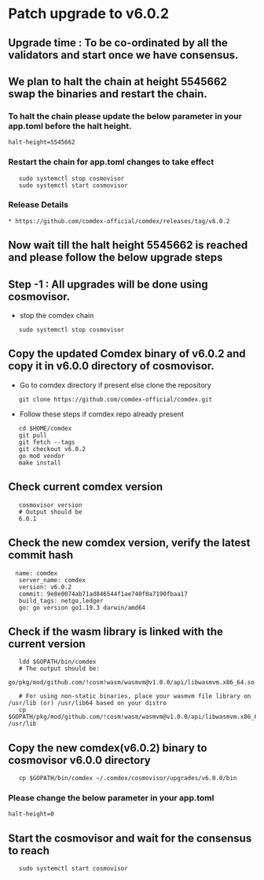 # Patch upgrade to v6.0.2

## Upgrade time : To be co-ordinated by all the validators and start once we have consensus.
## We plan to halt the chain at height 5545662 swap the binaries and restart the chain.

### To halt the chain please update the below parameter in your app.toml before the halt height.

```shell
halt-height=5545662
```

### Restart the chain for app.toml changes to take effect

```shell
   sudo systemctl stop cosmovisor
   sudo systemctl start cosmovisor
```

### Release Details
    * https://github.com/comdex-official/comdex/releases/tag/v6.0.2


## Now wait till the halt height 5545662 is reached and please follow the below upgrade steps

## Step -1 : All upgrades will be done using cosmovisor.

* stop the comdex chain

```shell
   sudo systemctl stop cosmovisor
```

## Copy the updated Comdex binary of v6.0.2 and copy it in v6.0.0 directory of cosmovisor.

* Go to comdex directory if present else clone the repository

```shell
   git clone https://github.com/comdex-official/comdex.git
```

* Follow these steps if comdex repo already present

```shell
   cd $HOME/comdex
   git pull
   git fetch --tags
   git checkout v6.0.2
   go mod vendor
   make install
```

## Check current comdex version
```shell
   cosmovisor version
   # Output should be
   6.0.1
```

## Check the new comdex version, verify the latest commit hash

```shell
  name: comdex
   server_name: comdex
   version: v6.0.2
   commit: 9e8e0074ab71ad846544f1ae740f0a7190fbaa17
   build_tags: netgo,ledger
   go: go version go1.19.3 darwin/amd64

```

## Check if the wasm library is linked with the current version 

```shell
   ldd $GOPATH/bin/comdex
   # The output should be:
   go/pkg/mod/github.com/!cosm!wasm/wasmvm@v1.0.0/api/libwasmvm.x86_64.so

   # For using non-static binaries, place your wasmvm file library on /usr/lib (or) /usr/lib64 based on your distro
   cp $GOPATH/pkg/mod/github.com/!cosm!wasm/wasmvm@v1.0.0/api/libwasmvm.x86_64.so /usr/lib
```


## Copy the new comdex(v6.0.2) binary to cosmovisor v6.0.0 directory

```shell
   cp $GOPATH/bin/comdex ~/.comdex/cosmovisor/upgrades/v6.0.0/bin
```
### Please change the below parameter in your app.toml

```shell
halt-height=0
```

## Start the cosmovisor and wait for the consensus to reach

```shell
   sudo systemctl start cosmovisor
```
